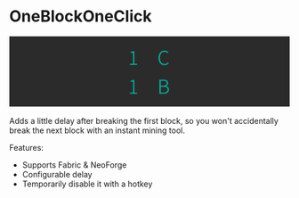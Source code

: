 # OneBlockOneClick

![](icons/1024x256.png)

Adds a little delay after breaking the first block, so you won't accidentally break the next block with an instant mining tool.

Features:

- Supports Fabric & NeoForge
- Configurable delay
- Temporarily disable it with a hotkey

<!-- Add a gif here that compares behavior with/without this mod -->
